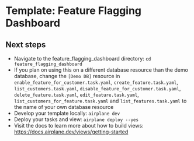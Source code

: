# Template: Feature Flagging Dashboard

## Next steps

- Navigate to the feature_flagging_dashboard directory: `cd feature_flagging_dashboard`
- If you plan on using this on a different database resource than the demo database, change the `[Demo DB]` resource in `enable_feature_for_customer.task.yaml`, `create_feature.task.yaml`, `list_customers.task.yaml`, `disable_feature_for_customer.task.yaml`, `delete_feature.task.yaml`, `edit_feature.task.yaml`, `list_customers_for_feature.task.yaml` and `list_features.task.yaml` to the name of your own database resource
- Develop your template locally: `airplane dev`
- Deploy your tasks and view: `airplane deploy --yes`
- Visit the docs to learn more about how to build views: https://docs.airplane.dev/views/getting-started

